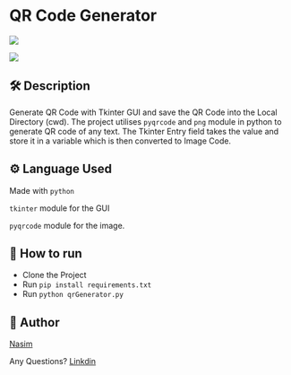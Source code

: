 # QR Code Generator
![](https://github.com/vivekthedev/python-mini-project/blob/main/IMG/vivekScreen01.png)

![](https://github.com/vivekthedev/python-mini-project/blob/main/IMG/vivekScreen02.png)

## 🛠️ Description
Generate QR Code with Tkinter GUI and save the QR Code into the Local Directory (cwd).
The project utilises `pyqrcode` and `png` module in python to generate QR code of any text. 
The Tkinter Entry field takes the value and store it in a variable which is then converted to Image Code.

## ⚙️ Language Used
Made with `python`

`tkinter` module for the GUI

`pyqrcode` module for the image.


## 🌟 How to run
- Clone the Project
- Run `pip install requirements.txt`
- Run `python qrGenerator.py`


## 🤖 Author
[Nasim](https://github.com/Nasim-Khalili)

Any Questions?
[Linkdin]([https://twitter.com/vivekthedev](https://www.linkedin.com/in/nasim-k-48ab43334/))
